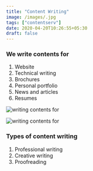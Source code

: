 ```yaml
---
title: "Content Writing"
image: /images/.jpg
tags: ["contentserv"]
date: 2020-04-20T10:26:55+05:30
draft: false
---
```



### We write contents for

1. Website
2. Technical writing
3. Brochures
4. Personal portfolio
5. News and articles
6. Resumes

![writing contents for](/images/content-writing.jpg)

![writing contents for](/images/content-types.jpg)

### Types of content writing

1. Professional writing
2. Creative writing
3. Proofreading
